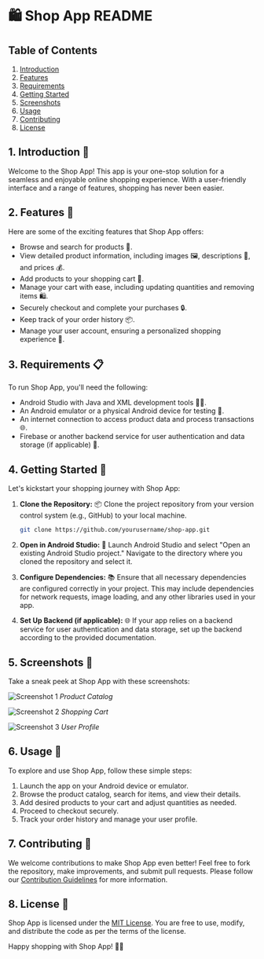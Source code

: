 # 🛍️ Shop App README

## Table of Contents
1. [Introduction](#introduction)
2. [Features](#features)
3. [Requirements](#requirements)
4. [Getting Started](#getting-started)
5. [Screenshots](#screenshots)
6. [Usage](#usage)
7. [Contributing](#contributing)
8. [License](#license)

## 1. Introduction 📱 <a name="introduction"></a>
Welcome to the Shop App! This app is your one-stop solution for a seamless and enjoyable online shopping experience. With a user-friendly interface and a range of features, shopping has never been easier. 

## 2. Features 🌟 <a name="features"></a>
Here are some of the exciting features that Shop App offers:
- Browse and search for products 🧐.
- View detailed product information, including images 🖼️, descriptions 📝, and prices 💰.
- Add products to your shopping cart 🛒.
- Manage your cart with ease, including updating quantities and removing items 🛍️.
- Securely checkout and complete your purchases 🔒.
- Keep track of your order history 📦.
- Manage your user account, ensuring a personalized shopping experience 👤.

## 3. Requirements 📋 <a name="requirements"></a>
To run Shop App, you'll need the following:
- Android Studio with Java and XML development tools 🧑‍💻.
- An Android emulator or a physical Android device for testing 📱.
- An internet connection to access product data and process transactions 🌐.
- Firebase or another backend service for user authentication and data storage (if applicable) 🚀.

## 4. Getting Started 🚀 <a name="getting-started"></a>
Let's kickstart your shopping journey with Shop App:

1. **Clone the Repository:** 📦
   Clone the project repository from your version control system (e.g., GitHub) to your local machine.

   ```bash
   git clone https://github.com/yourusername/shop-app.git
   ```

2. **Open in Android Studio:** 🚀
   Launch Android Studio and select "Open an existing Android Studio project." Navigate to the directory where you cloned the repository and select it.

3. **Configure Dependencies:** 📚
   Ensure that all necessary dependencies are configured correctly in your project. This may include dependencies for network requests, image loading, and any other libraries used in your app.

4. **Set Up Backend (if applicable):** 🌐
   If your app relies on a backend service for user authentication and data storage, set up the backend according to the provided documentation.

## 5. Screenshots 📸 <a name="screenshots"></a>
Take a sneak peek at Shop App with these screenshots:

![Screenshot 1](https://github.com/shrishsinha69/ShopApp/blob/b51f2fb85bfad142243dde81f39f91db80f51ad4/Screenshots/homeSS.jpg)
*Product Catalog*

![Screenshot 2](https://github.com/shrishsinha69/ShopApp/blob/b51f2fb85bfad142243dde81f39f91db80f51ad4/Screenshots/product.jpg)
*Shopping Cart*

![Screenshot 3](https://github.com/shrishsinha69/ShopApp/blob/b51f2fb85bfad142243dde81f39f91db80f51ad4/Screenshots/cart.jpg)
*User Profile*

## 6. Usage 🛒 <a name="usage"></a>
To explore and use Shop App, follow these simple steps:
1. Launch the app on your Android device or emulator.
2. Browse the product catalog, search for items, and view their details.
3. Add desired products to your cart and adjust quantities as needed.
4. Proceed to checkout securely.
5. Track your order history and manage your user profile.

## 7. Contributing 🤝 <a name="contributing"></a>
We welcome contributions to make Shop App even better! Feel free to fork the repository, make improvements, and submit pull requests. Please follow our [Contribution Guidelines](CONTRIBUTING.md) for more information.

## 8. License 📜 <a name="license"></a>
Shop App is licensed under the [MIT License](LICENSE.md). You are free to use, modify, and distribute the code as per the terms of the license.

Happy shopping with Shop App! 🎉🛒

